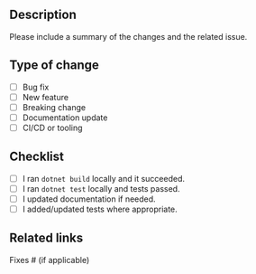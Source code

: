## Description
Please include a summary of the changes and the related issue. 

## Type of change
- [ ] Bug fix
- [ ] New feature
- [ ] Breaking change
- [ ] Documentation update
- [ ] CI/CD or tooling

## Checklist
- [ ] I ran `dotnet build` locally and it succeeded.
- [ ] I ran `dotnet test` locally and tests passed.
- [ ] I updated documentation if needed.
- [ ] I added/updated tests where appropriate.

## Related links
Fixes #<issue-number> (if applicable)
